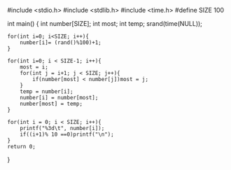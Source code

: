 #include <stdio.h>
#include <stdlib.h>
#include <time.h>
#define SIZE 100

int main()
{
    int number[SIZE];
    int most;
    int temp;
    srand(time(NULL));
    
    for(int i=0; i<SIZE; i++){
        number[i]= (rand()%100)+1;
    }
    
    for(int i=0; i < SIZE-1; i++){
        most = i;
        for(int j = i+1; j < SIZE; j++){
            if(number[most] < number[j])most = j;
        }
        temp = number[i];
        number[i] = number[most];
        number[most] = temp;
    }
    
    for(int i = 0; i < SIZE; i++){
        printf("%3d\t", number[i]);
        if((i+1)% 10 ==0)printf("\n");
    }
    return 0;
}

